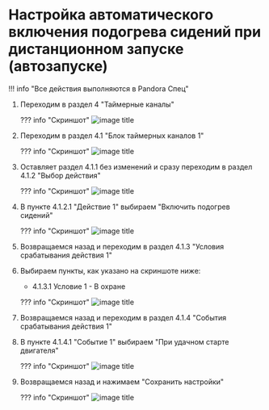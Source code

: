 # Настройка автоматического включения подогрева сидений при дистанционном запуске (автозапуске)

!!! info "Все действия выполняются в Pandora Спец"

1. Переходим в раздел 4 "Таймерные каналы"
    
    ??? info "Скриншот"
        ![image title](../../images/heat_autostart_1.jpg)

2. Переходим в раздел 4.1 "Блок таймерных каналов 1"
    
    ??? info "Скриншот"
        ![image title](../../images/heat_autostart_2.jpg)

3. Оставляет раздел 4.1.1 без изменений и сразу переходим в раздел 4.1.2 "Выбор действия"
   
    ??? info "Скриншот"
        ![image title](../../images/heat_autostart_3.jpg)

4. В пункте 4.1.2.1 "Действие 1" выбираем "Включить подогрев сидений"
    
    ??? info "Скриншот"
        ![image title](../../images/heat_autostart_4.jpg)

5. Возвращаемся назад и переходим в раздел 4.1.3 "Условия срабатывания действия 1"
6. Выбираем пункты, как указано на скриншоте ниже:
    - 4.1.3.1 Условие 1 - В охране

    ??? info "Скриншот"
        ![image title](../../images/heat_autostart_5.jpg)

7. Возвращаемся назад и переходим в раздел 4.1.4 "События срабатывания действия 1"
8. В пункте 4.1.4.1 "Событие 1" выбираем "При удачном старте двигателя"

    ??? info "Скриншот"
        ![image title](../../images/heat_autostart_6.jpg)

9.  Возвращаемся назад и нажимаем "Сохранить настройки"

    ??? info "Скриншот"
        ![image title](../../images/heat_autostart_7.jpg)